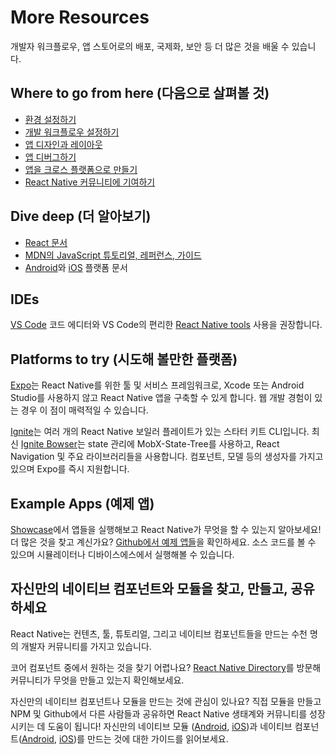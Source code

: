 # More Resources
개발자 워크플로우, 앱 스토어로의 배포, 국제화, 보안 등 더 많은 것을 배울 수 있습니다. 

## Where to go from here (다음으로 살펴볼 것)
- [환경 설정하기](https://reactnative.dev/docs/environment-setup)
- [개발 워크플로우 설정하기](https://reactnative.dev/docs/running-on-device)
- [앱 디자인과 레이아웃](https://reactnative.dev/docs/flexbox)
- [앱 디버그하기](https://reactnative.dev/docs/debugging)
- [앱을 크로스 플랫폼으로 만들기](https://reactnative.dev/docs/platform-specific-code)
- [React Native 커뮤니티에 기여하기](https://reactnative.dev/help)

## Dive deep (더 알아보기)
- [React 문서](https://reactjs.org/docs/hello-world.html) 
- [MDN의 JavaScript 튜토리얼, 레퍼런스, 가이드](https://developer.mozilla.org/en-US/docs/Web/JavaScript) 
- [Android](https://developer.android.com/docs)와 [iOS](https://developer.apple.com/documentation/uikit) 플랫폼 문서

## IDEs
[VS Code](https://code.visualstudio.com/) 코드 에디터와 VS Code의 편리한 [React Native tools](https://marketplace.visualstudio.com/items?itemName=msjsdiag.vscode-react-native) 사용을 권장합니다. 

## Platforms to try (시도해 볼만한 플랫폼)
[Expo](https://docs.expo.io/)는 React Native를 위한 툴 및 서비스 프레임워크로, Xcode 또는 Android Studio를 사용하지 않고 React Native 앱을 구축할 수 있게 합니다. 웹 개발 경험이 있는 경우 이 점이 매력적일 수 있습니다.  

[Ignite](https://github.com/infinitered/ignite)는 여러 개의 React Native 보일러 플레이트가 있는 스타터 키트 CLI입니다. 최신 [Ignite Bowser](https://github.com/infinitered/ignite-bowser)는 state 관리에 MobX-State-Tree를 사용하고, React Navigation 및 주요 라이브러리들을 사용합니다. 컴포넌트, 모델 등의 생성자를 가지고 있으며 Expo를 즉시 지원합니다. 

## Example Apps (예제 앱)
[Showcase](https://reactnative.dev/showcase)에서 앱들을 실행해보고 React Native가 무엇을 할 수 있는지 알아보세요! 더 많은 것을 찾고 계신가요? [Github에서 예제 앱들](https://github.com/ReactNativeNews/React-Native-Apps)을 확인하세요. 소스 코드를 볼 수 있으며 시뮬레이터나 디바이스에스에서 실행해볼 수 있습니다. 

## 자신만의 네이티브 컴포넌트와 모듈을 찾고, 만들고, 공유하세요 
React Native는 컨텐츠, 툴, 튜토리얼, 그리고 네이티브 컴포넌트들을 만드는 수천 명의 개발자 커뮤니티를 가지고 있습니다. 

코어 컴포넌트 중에서 원하는 것을 찾기 어렵나요? [React Native Directory](https://reactnative.directory/)를 방문해 커뮤니티가 무엇을 만들고 있는지 확인해보세요. 

자신만의 네이티브 컴포넌트나 모듈을 만드는 것에 관심이 있나요? 직접 모듈을 만들고 NPM 및 Github에서 다른 사람들과 공유하면 React Native 생태계와 커뮤니티를 성장시키는 데 도움이 됩니다! 자신만의 네이티브 모듈 ([Android](https://reactnative.dev/docs/native-modules-android), [iOS](https://reactnative.dev/docs/native-modules-ios))과 네이티브 컴포넌트([Android](https://reactnative.dev/docs/native-components-android), [iOS](https://reactnative.dev/docs/native-components-ios))를 만드는 것에 대한 가이드를 읽어보세요. 
